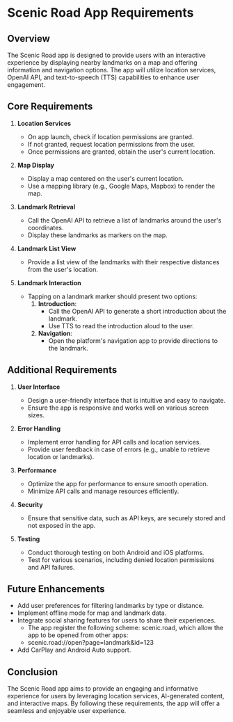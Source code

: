 # Scenic Road App Requirements

## Overview

The Scenic Road app is designed to provide users with an interactive experience by displaying nearby landmarks on a map and offering information and navigation options. The app will utilize location services, OpenAI API, and text-to-speech (TTS) capabilities to enhance user engagement.

## Core Requirements

1. **Location Services**

   - On app launch, check if location permissions are granted.
   - If not granted, request location permissions from the user.
   - Once permissions are granted, obtain the user's current location.

2. **Map Display**

   - Display a map centered on the user's current location.
   - Use a mapping library (e.g., Google Maps, Mapbox) to render the map.

3. **Landmark Retrieval**

   - Call the OpenAI API to retrieve a list of landmarks around the user's coordinates.
   - Display these landmarks as markers on the map.

4. **Landmark List View**

   - Provide a list view of the landmarks with their respective distances from the user's location.

5. **Landmark Interaction**
   - Tapping on a landmark marker should present two options:
     1. **Introduction**:
        - Call the OpenAI API to generate a short introduction about the landmark.
        - Use TTS to read the introduction aloud to the user.
     2. **Navigation**:
        - Open the platform's navigation app to provide directions to the landmark.

## Additional Requirements

1. **User Interface**

   - Design a user-friendly interface that is intuitive and easy to navigate.
   - Ensure the app is responsive and works well on various screen sizes.

2. **Error Handling**

   - Implement error handling for API calls and location services.
   - Provide user feedback in case of errors (e.g., unable to retrieve location or landmarks).

3. **Performance**

   - Optimize the app for performance to ensure smooth operation.
   - Minimize API calls and manage resources efficiently.

4. **Security**

   - Ensure that sensitive data, such as API keys, are securely stored and not exposed in the app.

5. **Testing**
   - Conduct thorough testing on both Android and iOS platforms.
   - Test for various scenarios, including denied location permissions and API failures.

## Future Enhancements

- Add user preferences for filtering landmarks by type or distance.
- Implement offline mode for map and landmark data.
- Integrate social sharing features for users to share their experiences.
  - The app register the following scheme: scenic.road, which allow the app to be opened from other apps:
  - scenic.road://open?page=landmark&id=123
- Add CarPlay and Android Auto support.

## Conclusion

The Scenic Road app aims to provide an engaging and informative experience for users by leveraging location services, AI-generated content, and interactive maps. By following these requirements, the app will offer a seamless and enjoyable user experience.
